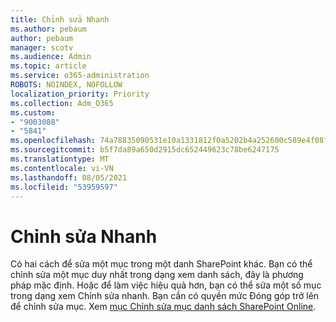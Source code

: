 ```yaml
---
title: Chỉnh sửa Nhanh
ms.author: pebaum
author: pebaum
manager: scotv
ms.audience: Admin
ms.topic: article
ms.service: o365-administration
ROBOTS: NOINDEX, NOFOLLOW
localization_priority: Priority
ms.collection: Adm_O365
ms.custom:
- "9003088"
- "5841"
ms.openlocfilehash: 74a78835090531e10a1331812f0a5202b4a252600c589e4f08ff891398a3cc3d
ms.sourcegitcommit: b5f7da89a650d2915dc652449623c78be6247175
ms.translationtype: MT
ms.contentlocale: vi-VN
ms.lasthandoff: 08/05/2021
ms.locfileid: "53959597"
---
```

# <a name="quick-edit"></a>Chỉnh sửa Nhanh

Có hai cách để sửa một mục trong một danh SharePoint khác. Bạn có thể chỉnh sửa một mục duy nhất trong dạng xem danh sách, đây là phương pháp mặc định. Hoặc để làm việc hiệu quả hơn, bạn có thể sửa một số mục trong dạng xem Chỉnh sửa nhanh. Bạn cần có quyền mức Đóng góp trở lên để chỉnh sửa mục. Xem [mục Chỉnh sửa mục danh sách SharePoint Online](https://support.microsoft.com/office/dac1a1c3-a80b-4082-ba57-715cf613d0f7).
